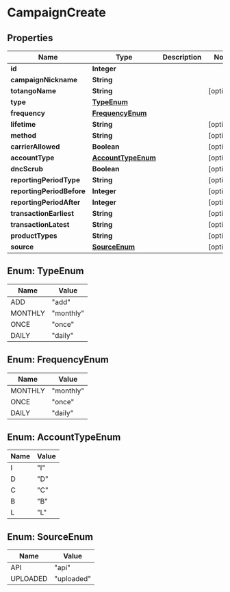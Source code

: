 # CampaignCreate

## Properties
Name | Type | Description | Notes
------------ | ------------- | ------------- | -------------
**id** | **Integer** |  | 
**campaignNickname** | **String** |  | 
**totangoName** | **String** |  |  [optional]
**type** | [**TypeEnum**](#TypeEnum) |  | 
**frequency** | [**FrequencyEnum**](#FrequencyEnum) |  | 
**lifetime** | **String** |  |  [optional]
**method** | **String** |  |  [optional]
**carrierAllowed** | **Boolean** |  |  [optional]
**accountType** | [**AccountTypeEnum**](#AccountTypeEnum) |  |  [optional]
**dncScrub** | **Boolean** |  |  [optional]
**reportingPeriodType** | **String** |  |  [optional]
**reportingPeriodBefore** | **Integer** |  |  [optional]
**reportingPeriodAfter** | **Integer** |  |  [optional]
**transactionEarliest** | **String** |  |  [optional]
**transactionLatest** | **String** |  |  [optional]
**productTypes** | **String** |  |  [optional]
**source** | [**SourceEnum**](#SourceEnum) |  |  [optional]

<a name="TypeEnum"></a>
## Enum: TypeEnum
Name | Value
---- | -----
ADD | &quot;add&quot;
MONTHLY | &quot;monthly&quot;
ONCE | &quot;once&quot;
DAILY | &quot;daily&quot;

<a name="FrequencyEnum"></a>
## Enum: FrequencyEnum
Name | Value
---- | -----
MONTHLY | &quot;monthly&quot;
ONCE | &quot;once&quot;
DAILY | &quot;daily&quot;

<a name="AccountTypeEnum"></a>
## Enum: AccountTypeEnum
Name | Value
---- | -----
I | &quot;I&quot;
D | &quot;D&quot;
C | &quot;C&quot;
B | &quot;B&quot;
L | &quot;L&quot;

<a name="SourceEnum"></a>
## Enum: SourceEnum
Name | Value
---- | -----
API | &quot;api&quot;
UPLOADED | &quot;uploaded&quot;
